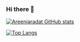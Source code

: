 ### Hi there 👋

<!--
**areenjaradat/areenjaradat** is a ✨ _special_ ✨ repository because its `README.md` (this file) appears on your GitHub profile.

Here are some ideas to get you started:

- 🔭 I’m currently working on ...
- 🌱 I’m currently learning ...
- 👯 I’m looking to collaborate on ...
- 🤔 I’m looking for help with ...
- 💬 Ask me about ...
- 📫 How to reach me: ...
- 😄 Pronouns: ...
- ⚡ Fun fact: ...
-->
[![Areenjaradat GitHub stats](https://github-readme-stats.vercel.app/api?username=areenjaradat&theme=chartreuse-dark&show_icons=true)](https://github.com/areenjaradat)



[![Top Langs](https://github-readme-stats.vercel.app/api/top-langs/?username=areenjaradat&theme=chartreuse-dark&show_icons=true)](https://github.com/areenjaradat)
